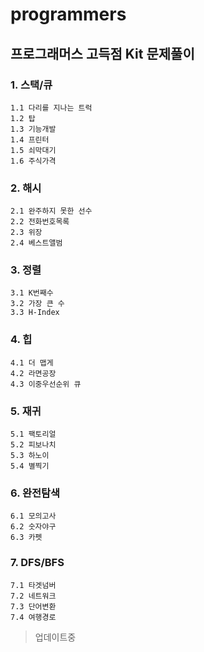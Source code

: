 # programmers
## 프로그래머스 고득점 Kit 문제풀이

### 1. 스택/큐
```
1.1 다리를 지나는 트럭
1.2 탑
1.3 기능개발
1.4 프린터
1.5 쇠막대기
1.6 주식가격
```
### 2. 해시
```
2.1 완주하지 못한 선수
2.2 전화번호목록
2.3 위장
2.4 베스트앨범
```
### 3. 정렬
```
3.1 K번째수
3.2 가장 큰 수
3.3 H-Index
```
### 4. 힙
```
4.1 더 맵게
4.2 라면공장
4.3 이중우선순위 큐
```
### 5. 재귀
```
5.1 팩토리얼
5.2 피보나치
5.3 하노이
5.4 별찍기
```
### 6. 완전탐색
```
6.1 모의고사
6.2 숫자야구
6.3 카펫
```
### 7. DFS/BFS
```
7.1 타겟넘버
7.2 네트워크
7.3 단어변환
7.4 여행경로
```
> 업데이트중
